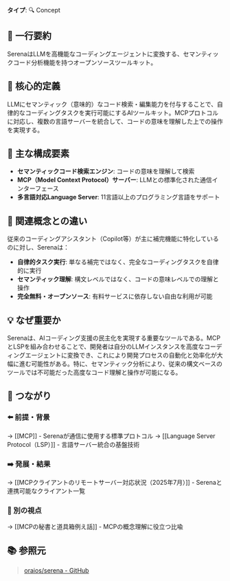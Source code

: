 **タイプ**: 🔍 Concept

## 📝 一行要約
SerenaはLLMを高機能なコーディングエージェントに変換する、セマンティックコード分析機能を持つオープンソースツールキット。

## 🎯 核心的定義
LLMにセマンティック（意味的）なコード検索・編集能力を付与することで、自律的なコーディングタスクを実行可能にするAIツールキット。MCPプロトコルに対応し、複数の言語サーバーを統合して、コードの意味を理解した上での操作を実現する。

## 🌟 主な構成要素
- **セマンティックコード検索エンジン**: コードの意味を理解して検索
- **MCP（Model Context Protocol）サーバー**: LLMとの標準化された通信インターフェース
- **多言語対応Language Server**: 11言語以上のプログラミング言語をサポート

## 🔄 関連概念との違い
従来のコーディングアシスタント（Copilot等）が主に補完機能に特化しているのに対し、Serenaは：
- **自律的タスク実行**: 単なる補完ではなく、完全なコーディングタスクを自律的に実行
- **セマンティック理解**: 構文レベルではなく、コードの意味レベルでの理解と操作
- **完全無料・オープンソース**: 有料サービスに依存しない自由な利用が可能

## 💡 なぜ重要か
Serenaは、AIコーディング支援の民主化を実現する重要なツールである。MCPとLSPを組み合わせることで、開発者は自分のLLMインスタンスを高度なコーディングエージェントに変換でき、これにより開発プロセスの自動化と効率化が大幅に進む可能性がある。特に、セマンティック分析により、従来の構文ベースのツールでは不可能だった高度なコード理解と操作が可能になる。

## 🔗 つながり
### ⬅️ 前提・背景
→ [[MCP]] - Serenaが通信に使用する標準プロトコル
→ [[Language Server Protocol（LSP）]] - 言語サーバー統合の基盤技術

### ➡️ 発展・結果
→ [[MCPクライアントのリモートサーバー対応状況（2025年7月）]] - Serenaと連携可能なクライアント一覧

### 🔀 別の視点
→ [[MCPの秘書と道具箱例え話]] - MCPの概念理解に役立つ比喩

## 📚 参照元
> [oraios/serena - GitHub](https://github.com/oraios/serena)